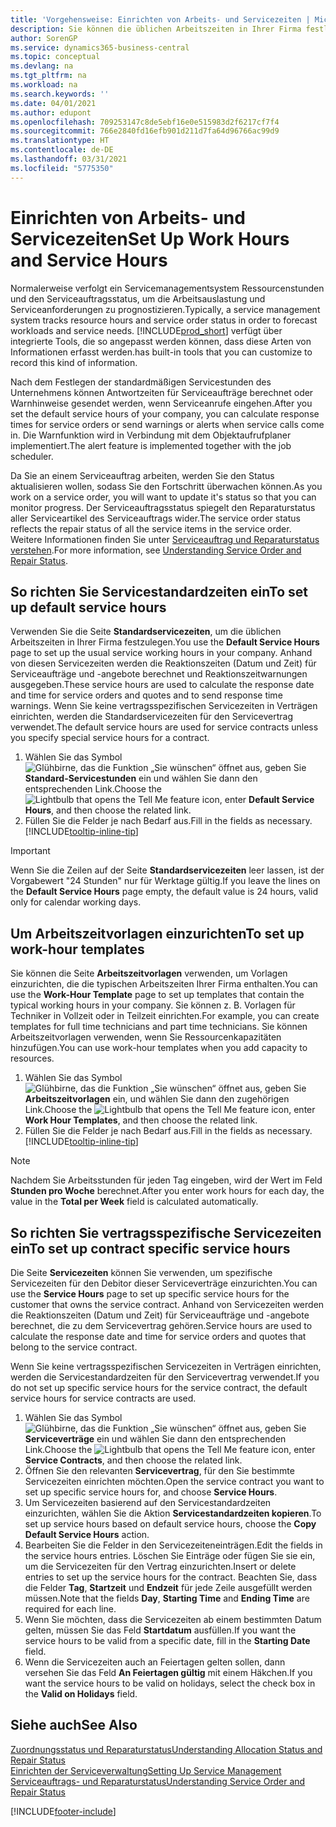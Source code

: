 ```yaml
---
title: 'Vorgehensweise: Einrichten von Arbeits- und Servicezeiten | Microsoft Docs'
description: Sie können die üblichen Arbeitszeiten in Ihrer Firma festlegen. Anhand von diesen Servicezeiten werden die Reaktionszeiten (Datum und Zeit) für Serviceaufträge und -angebote berechnet und Reaktionszeitwarnungen ausgegeben.
author: SorenGP
ms.service: dynamics365-business-central
ms.topic: conceptual
ms.devlang: na
ms.tgt_pltfrm: na
ms.workload: na
ms.search.keywords: ''
ms.date: 04/01/2021
ms.author: edupont
ms.openlocfilehash: 709253147c8de5ebf16e0e515983d2f6217cf7f4
ms.sourcegitcommit: 766e2840fd16efb901d211d7fa64d96766ac99d9
ms.translationtype: HT
ms.contentlocale: de-DE
ms.lasthandoff: 03/31/2021
ms.locfileid: "5775350"
---
```

# <a name="set-up-work-hours-and-service-hours"></a><span data-ttu-id="5a9c5-104">Einrichten von Arbeits- und Servicezeiten</span><span class="sxs-lookup"><span data-stu-id="5a9c5-104">Set Up Work Hours and Service Hours</span></span>
<span data-ttu-id="5a9c5-105">Normalerweise verfolgt ein Servicemanagementsystem Ressourcenstunden und den Serviceauftragsstatus, um die Arbeitsauslastung und Serviceanforderungen zu prognostizieren.</span><span class="sxs-lookup"><span data-stu-id="5a9c5-105">Typically, a service management system tracks resource hours and service order status in order to forecast workloads and service needs.</span></span> [!INCLUDE[prod_short](includes/prod_short.md)] <span data-ttu-id="5a9c5-106">verfügt über integrierte Tools, die so angepasst werden können, dass diese Arten von Informationen erfasst werden.</span><span class="sxs-lookup"><span data-stu-id="5a9c5-106">has built-in tools that you can customize to record this kind of information.</span></span>  
  
<span data-ttu-id="5a9c5-107">Nach dem Festlegen der standardmäßigen Servicestunden des Unternehmens können Antwortzeiten für Serviceaufträge berechnet oder Warnhinweise gesendet werden, wenn Serviceanrufe eingehen.</span><span class="sxs-lookup"><span data-stu-id="5a9c5-107">After you set the default service hours of your company, you can calculate response times for service orders or send warnings or alerts when service calls come in.</span></span> <span data-ttu-id="5a9c5-108">Die Warnfunktion wird in Verbindung mit dem Objektaufrufplaner implementiert.</span><span class="sxs-lookup"><span data-stu-id="5a9c5-108">The alert feature is implemented together with the job scheduler.</span></span>   
  
<span data-ttu-id="5a9c5-109">Da Sie an einem Serviceauftrag arbeiten, werden Sie den Status aktualisieren wollen, sodass Sie den Fortschritt überwachen können.</span><span class="sxs-lookup"><span data-stu-id="5a9c5-109">As you work on a service order, you will want to update it's status so that you can monitor progress.</span></span> <span data-ttu-id="5a9c5-110">Der Serviceauftragsstatus spiegelt den Reparaturstatus aller Serviceartikel des Serviceauftrags wider.</span><span class="sxs-lookup"><span data-stu-id="5a9c5-110">The service order status reflects the repair status of all the service items in the service order.</span></span> <span data-ttu-id="5a9c5-111">Weitere Informationen finden Sie unter [Serviceauftrag und Reparaturstatus verstehen](service-order-repair-status.md).</span><span class="sxs-lookup"><span data-stu-id="5a9c5-111">For more information, see [Understanding Service Order and Repair Status](service-order-repair-status.md).</span></span> 

## <a name="to-set-up-default-service-hours"></a><span data-ttu-id="5a9c5-112">So richten Sie Servicestandardzeiten ein</span><span class="sxs-lookup"><span data-stu-id="5a9c5-112">To set up default service hours</span></span>  
<span data-ttu-id="5a9c5-113">Verwenden Sie die Seite **Standardservicezeiten**, um die üblichen Arbeitszeiten in Ihrer Firma festzulegen.</span><span class="sxs-lookup"><span data-stu-id="5a9c5-113">You use the **Default Service Hours** page to set up the usual service working hours in your company.</span></span> <span data-ttu-id="5a9c5-114">Anhand von diesen Servicezeiten werden die Reaktionszeiten (Datum und Zeit) für Serviceaufträge und -angebote berechnet und Reaktionszeitwarnungen ausgegeben.</span><span class="sxs-lookup"><span data-stu-id="5a9c5-114">These service hours are used to calculate the response date and time for service orders and quotes and to send response time warnings.</span></span> <span data-ttu-id="5a9c5-115">Wenn Sie keine vertragsspezifischen Servicezeiten in Verträgen einrichten, werden die Standardservicezeiten für den Servicevertrag verwendet.</span><span class="sxs-lookup"><span data-stu-id="5a9c5-115">The default service hours are used for service contracts unless you specify special service hours for a contract.</span></span>  
  
1. <span data-ttu-id="5a9c5-116">Wählen Sie das Symbol ![Glühbirne, das die Funktion „Sie wünschen“ öffnet](media/ui-search/search_small.png "Was möchten Sie tun?") aus, geben Sie **Standard-Servicestunden** ein und wählen Sie dann den entsprechenden Link.</span><span class="sxs-lookup"><span data-stu-id="5a9c5-116">Choose the ![Lightbulb that opens the Tell Me feature](media/ui-search/search_small.png "Tell me what you want to do") icon, enter **Default Service Hours**, and then choose the related link.</span></span>  
2. <span data-ttu-id="5a9c5-117">Füllen Sie die Felder je nach Bedarf aus.</span><span class="sxs-lookup"><span data-stu-id="5a9c5-117">Fill in the fields as necessary.</span></span> [!INCLUDE[tooltip-inline-tip](includes/tooltip-inline-tip_md.md)]  
  
> [!IMPORTANT]  
>  <span data-ttu-id="5a9c5-118">Wenn Sie die Zeilen auf der Seite **Standardservicezeiten** leer lassen, ist der Vorgabewert "24 Stunden" nur für Werktage gültig.</span><span class="sxs-lookup"><span data-stu-id="5a9c5-118">If you leave the lines on the **Default Service Hours** page empty, the default value is 24 hours, valid only for calendar working days.</span></span>  
  
## <a name="to-set-up-work-hour-templates"></a><span data-ttu-id="5a9c5-119">Um Arbeitszeitvorlagen einzurichten</span><span class="sxs-lookup"><span data-stu-id="5a9c5-119">To set up work-hour templates</span></span>
<span data-ttu-id="5a9c5-120">Sie können die Seite **Arbeitszeitvorlagen** verwenden, um Vorlagen einzurichten, die die typischen Arbeitszeiten Ihrer Firma enthalten.</span><span class="sxs-lookup"><span data-stu-id="5a9c5-120">You can use the **Work-Hour Template** page to set up templates that contain the typical working hours in your company.</span></span> <span data-ttu-id="5a9c5-121">Sie können z. B. Vorlagen für Techniker in Vollzeit oder in Teilzeit einrichten.</span><span class="sxs-lookup"><span data-stu-id="5a9c5-121">For example, you can create templates for full time technicians and part time technicians.</span></span> <span data-ttu-id="5a9c5-122">Sie können Arbeitszeitvorlagen verwenden, wenn Sie Ressourcenkapazitäten hinzufügen.</span><span class="sxs-lookup"><span data-stu-id="5a9c5-122">You can use work-hour templates when you add capacity to resources.</span></span>  
  
1. <span data-ttu-id="5a9c5-123">Wählen Sie das Symbol ![Glühbirne, das die Funktion „Sie wünschen“ öffnet](media/ui-search/search_small.png "Was möchten Sie tun?") aus, geben Sie **Arbeitszeitvorlagen** ein, und wählen Sie dann den zugehörigen Link.</span><span class="sxs-lookup"><span data-stu-id="5a9c5-123">Choose the ![Lightbulb that opens the Tell Me feature](media/ui-search/search_small.png "Tell me what you want to do") icon, enter **Work Hour Templates**, and then choose the related link.</span></span>  
2. <span data-ttu-id="5a9c5-124">Füllen Sie die Felder je nach Bedarf aus.</span><span class="sxs-lookup"><span data-stu-id="5a9c5-124">Fill in the fields as necessary.</span></span> [!INCLUDE[tooltip-inline-tip](includes/tooltip-inline-tip_md.md)]  
  
> [!Note]
> <span data-ttu-id="5a9c5-125">Nachdem Sie Arbeitsstunden für jeden Tag eingeben, wird der Wert im Feld **Stunden pro Woche** berechnet.</span><span class="sxs-lookup"><span data-stu-id="5a9c5-125">After you enter work hours for each day, the value in the **Total per Week** field is calculated automatically.</span></span>  

## <a name="to-set-up-contract-specific-service-hours"></a><span data-ttu-id="5a9c5-126">So richten Sie vertragsspezifische Servicezeiten ein</span><span class="sxs-lookup"><span data-stu-id="5a9c5-126">To set up contract specific service hours</span></span>  
<span data-ttu-id="5a9c5-127">Die Seite **Servicezeiten** können Sie verwenden, um spezifische Servicezeiten für den Debitor dieser Serviceverträge einzurichten.</span><span class="sxs-lookup"><span data-stu-id="5a9c5-127">You can use the **Service Hours** page to set up specific service hours for the customer that owns the service contract.</span></span> <span data-ttu-id="5a9c5-128">Anhand von Servicezeiten werden die Reaktionszeiten (Datum und Zeit) für Serviceaufträge und -angebote berechnet, die zu dem Servicevertrag gehören.</span><span class="sxs-lookup"><span data-stu-id="5a9c5-128">Service hours are used to calculate the response date and time for service orders and quotes that belong to the service contract.</span></span>  
  
<span data-ttu-id="5a9c5-129">Wenn Sie keine vertragsspezifischen Servicezeiten in Verträgen einrichten, werden die Servicestandardzeiten für den Servicevertrag verwendet.</span><span class="sxs-lookup"><span data-stu-id="5a9c5-129">If you do not set up specific service hours for the service contract, the default service hours for service contracts are used.</span></span>  
  
1. <span data-ttu-id="5a9c5-130">Wählen Sie das Symbol ![Glühbirne, das die Funktion „Sie wünschen“ öffnet](media/ui-search/search_small.png "Was möchten Sie tun?") aus, geben Sie **Serviceverträge** ein und wählen Sie dann den entsprechenden Link.</span><span class="sxs-lookup"><span data-stu-id="5a9c5-130">Choose the ![Lightbulb that opens the Tell Me feature](media/ui-search/search_small.png "Tell me what you want to do") icon, enter **Service Contracts**, and then choose the related link.</span></span>  
2. <span data-ttu-id="5a9c5-131">Öffnen Sie den relevanten **Servicevertrag**, für den Sie bestimmte Servicezeiten einrichten möchten.</span><span class="sxs-lookup"><span data-stu-id="5a9c5-131">Open the service contract you want to set up specific service hours for, and choose **Service Hours**.</span></span>  
4. <span data-ttu-id="5a9c5-132">Um Servicezeiten basierend auf den Servicestandardzeiten einzurichten, wählen Sie die Aktion **Servicestandardzeiten kopieren**.</span><span class="sxs-lookup"><span data-stu-id="5a9c5-132">To set up service hours based on default service hours, choose the **Copy Default Service Hours** action.</span></span>  
5. <span data-ttu-id="5a9c5-133">Bearbeiten Sie die Felder in den Servicezeiteneinträgen.</span><span class="sxs-lookup"><span data-stu-id="5a9c5-133">Edit the fields in the service hours entries.</span></span> <span data-ttu-id="5a9c5-134">Löschen Sie Einträge oder fügen Sie sie ein, um die Servicezeiten für den Vertrag einzurichten.</span><span class="sxs-lookup"><span data-stu-id="5a9c5-134">Insert or delete entries to set up the service hours for the contract.</span></span> <span data-ttu-id="5a9c5-135">Beachten Sie, dass die Felder **Tag**, **Startzeit** und **Endzeit** für jede Zeile ausgefüllt werden müssen.</span><span class="sxs-lookup"><span data-stu-id="5a9c5-135">Note that the fields **Day**, **Starting Time** and **Ending Time** are required for each line.</span></span>  
6. <span data-ttu-id="5a9c5-136">Wenn Sie möchten, dass die Servicezeiten ab einem bestimmten Datum gelten, müssen Sie das Feld **Startdatum** ausfüllen.</span><span class="sxs-lookup"><span data-stu-id="5a9c5-136">If you want the service hours to be valid from a specific date, fill in the **Starting Date** field.</span></span>  
7. <span data-ttu-id="5a9c5-137">Wenn die Servicezeiten auch an Feiertagen gelten sollen, dann versehen Sie das Feld **An Feiertagen gültig** mit einem Häkchen.</span><span class="sxs-lookup"><span data-stu-id="5a9c5-137">If you want the service hours to be valid on holidays, select the check box in the **Valid on Holidays** field.</span></span>  

## <a name="see-also"></a><span data-ttu-id="5a9c5-138">Siehe auch</span><span class="sxs-lookup"><span data-stu-id="5a9c5-138">See Also</span></span>  
[<span data-ttu-id="5a9c5-139">Zuordnungsstatus und Reparaturstatus</span><span class="sxs-lookup"><span data-stu-id="5a9c5-139">Understanding Allocation Status and Repair Status</span></span>](service-allocation-status-and-repair-status.md)  
[<span data-ttu-id="5a9c5-140">Einrichten der Serviceverwaltung</span><span class="sxs-lookup"><span data-stu-id="5a9c5-140">Setting Up Service Management</span></span>](service-setup-service.md)  
[<span data-ttu-id="5a9c5-141">Serviceauftrags- und Reparaturstatus</span><span class="sxs-lookup"><span data-stu-id="5a9c5-141">Understanding Service Order and Repair Status</span></span>](service-order-repair-status.md)  


[!INCLUDE[footer-include](includes/footer-banner.md)]